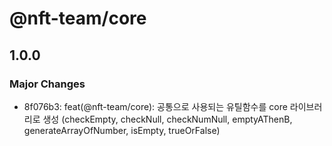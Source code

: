 # @nft-team/core

## 1.0.0

### Major Changes

- 8f076b3: feat(@nft-team/core): 공통으로 사용되는 유틸함수를 core 라이브러리로 생성 (checkEmpty, checkNull, checkNumNull, emptyAThenB, generateArrayOfNumber, isEmpty, trueOrFalse)
